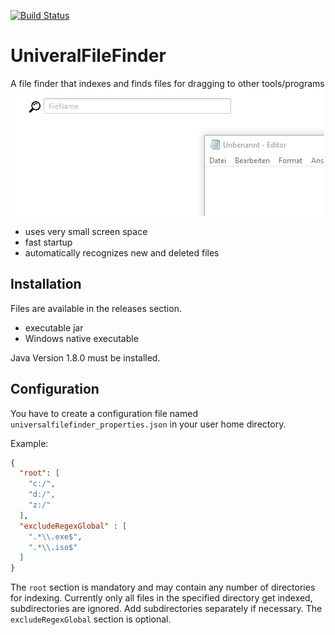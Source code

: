 [![Build Status](https://travis-ci.com/Haruki/UniveralFileFinder.svg?branch=master)](https://travis-ci.com/Haruki/UniveralFileFinder)
# UniveralFileFinder
A file finder that indexes and finds files for dragging to other tools/programs
![alt text](univeralfilefinder_demo.gif)
- uses very small screen space
- fast startup
- automatically recognizes new and deleted files

## Installation
Files are available in the releases section.
- executable jar
- Windows native executable

Java Version 1.8.0 must be installed.

## Configuration
You have to create a configuration file named `universalfilefinder_properties.json` in your user home directory.

Example:

```json
{
  "root": [
    "c:/",
    "d:/",
    "z:/"
  ],
  "excludeRegexGlobal" : [
  	".*\\.exe$",
  	".*\\.iso$"
  ]
}
```

The `root` section is mandatory and may contain any number of directories for indexing. 
Currently only all files in the specified directory get indexed, subdirectories are ignored.
Add subdirectories separately if necessary.
The `excludeRegexGlobal` section is optional.

